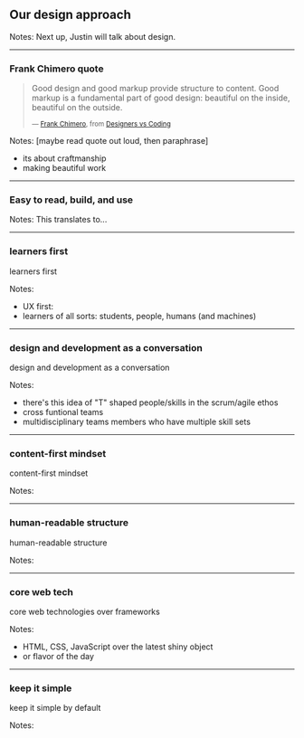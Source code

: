 ## Our design approach

Notes: Next up, Justin will talk about design.

---

### Frank Chimero quote<!-- .element: class="hide" -->

> Good design and good markup provide structure to content. Good markup is a fundamental part of good design: beautiful on the inside, beautiful on the outside.
>
> <small>— [Frank Chimero](https://frankchimero.com), from [Designers vs Coding](https://web.archive.org/web/20111201205345/http://blog.frankchimero.com/post/9594863189)</small>

Notes:
[maybe read quote out loud, then paraphrase]
- its about craftmanship
- making beautiful work

---

### Easy to read, build, and use

Notes:
This translates to...

---

### learners first<!-- .element: class="hide" -->

learners first

Notes:
- UX first: 
- learners of all sorts: students, people, humans (and machines)

---

### design and development as a conversation<!-- .element: class="hide" -->

design and development as a conversation

Notes:
- there's this idea of "T" shaped people/skills in the scrum/agile ethos
- cross funtional teams
- multidisciplinary teams members who have multiple skill sets

---

### content-first mindset<!-- .element: class="hide" -->

content-first mindset

Notes:

---

### human-readable structure<!-- .element: class="hide" -->

human-readable structure

Notes:

---

### core web tech<!-- .element: class="hide" -->

core web technologies over frameworks

Notes:
- HTML, CSS, JavaScript over the latest shiny object
- or flavor of the day

---

### keep it simple<!-- .element: class="hide" -->

keep it simple by default

Notes:

